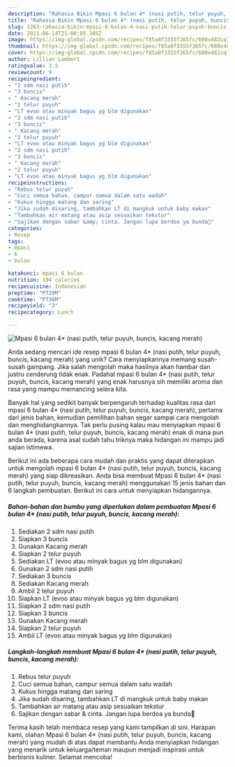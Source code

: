 ```yaml
---
description: "Rahasia Bikin Mpasi 6 bulan 4* (nasi putih, telur puyuh, buncis, kacang merah), Lezat Sekali"
title: "Rahasia Bikin Mpasi 6 bulan 4* (nasi putih, telur puyuh, buncis, kacang merah), Lezat Sekali"
slug: 1263-rahasia-bikin-mpasi-6-bulan-4-nasi-putih-telur-puyuh-buncis-kacang-merah-lezat-sekali
date: 2021-06-14T21:00:05.305Z
image: https://img-global.cpcdn.com/recipes/f85a8f3355f365fc/680x482cq70/mpasi-6-bulan-4-nasi-putih-telur-puyuh-buncis-kacang-merah-foto-resep-utama.jpg
thumbnail: https://img-global.cpcdn.com/recipes/f85a8f3355f365fc/680x482cq70/mpasi-6-bulan-4-nasi-putih-telur-puyuh-buncis-kacang-merah-foto-resep-utama.jpg
cover: https://img-global.cpcdn.com/recipes/f85a8f3355f365fc/680x482cq70/mpasi-6-bulan-4-nasi-putih-telur-puyuh-buncis-kacang-merah-foto-resep-utama.jpg
author: Lillian Lambert
ratingvalue: 3.5
reviewcount: 9
recipeingredient:
- "2 sdm nasi putih"
- "3 buncis"
- " Kacang merah"
- "2 telur puyuh"
- "LT evoo atau minyak bagus yg blm digunakan"
- "2 sdm nasi putih"
- "3 buncis"
- " Kacang merah"
- "2 telur puyuh"
- "LT evoo atau minyak bagus yg blm digunakan"
- "2 sdm nasi putih"
- "3 buncis"
- " Kacang merah"
- "2 telur puyuh"
- "LT evoo atau minyak bagus yg blm digunakan"
recipeinstructions:
- "Rebus telur puyuh"
- "Cuci semua bahan, campur semua dalam satu wadah"
- "Kukus hingga matang dan saring"
- "Jika sudah disaring, tambahkan LT di mangkuk untuk baby makan"
- "Tambahkan air matang atau asip sesuaikan tekstur"
- "Sajikan dengan sabar &amp; cinta. Jangan lupa berdoa ya bunda💙"
categories:
- Resep
tags:
- mpasi
- 6
- bulan

katakunci: mpasi 6 bulan 
nutrition: 104 calories
recipecuisine: Indonesian
preptime: "PT29M"
cooktime: "PT36M"
recipeyield: "3"
recipecategory: Lunch

---
```



![Mpasi 6 bulan 4* (nasi putih, telur puyuh, buncis, kacang merah)](https://img-global.cpcdn.com/recipes/f85a8f3355f365fc/680x482cq70/mpasi-6-bulan-4-nasi-putih-telur-puyuh-buncis-kacang-merah-foto-resep-utama.jpg)

Anda sedang mencari ide resep mpasi 6 bulan 4* (nasi putih, telur puyuh, buncis, kacang merah) yang unik? Cara menyiapkannya memang susah-susah gampang. Jika salah mengolah maka hasilnya akan hambar dan justru cenderung tidak enak. Padahal mpasi 6 bulan 4* (nasi putih, telur puyuh, buncis, kacang merah) yang enak harusnya sih memiliki aroma dan rasa yang mampu memancing selera kita.



Banyak hal yang sedikit banyak berpengaruh terhadap kualitas rasa dari mpasi 6 bulan 4* (nasi putih, telur puyuh, buncis, kacang merah), pertama dari jenis bahan, kemudian pemilihan bahan segar sampai cara mengolah dan menghidangkannya. Tak perlu pusing kalau mau menyiapkan mpasi 6 bulan 4* (nasi putih, telur puyuh, buncis, kacang merah) enak di mana pun anda berada, karena asal sudah tahu triknya maka hidangan ini mampu jadi sajian istimewa.


Berikut ini ada beberapa cara mudah dan praktis yang dapat diterapkan untuk mengolah mpasi 6 bulan 4* (nasi putih, telur puyuh, buncis, kacang merah) yang siap dikreasikan. Anda bisa membuat Mpasi 6 bulan 4* (nasi putih, telur puyuh, buncis, kacang merah) menggunakan 15 jenis bahan dan 6 langkah pembuatan. Berikut ini cara untuk menyiapkan hidangannya.

<!--inarticleads1-->

##### Bahan-bahan dan bumbu yang diperlukan dalam pembuatan Mpasi 6 bulan 4* (nasi putih, telur puyuh, buncis, kacang merah):

1. Sediakan 2 sdm nasi putih
1. Siapkan 3 buncis
1. Gunakan  Kacang merah
1. Siapkan 2 telur puyuh
1. Sediakan LT (evoo atau minyak bagus yg blm digunakan)
1. Gunakan 2 sdm nasi putih
1. Sediakan 3 buncis
1. Sediakan  Kacang merah
1. Ambil 2 telur puyuh
1. Siapkan LT (evoo atau minyak bagus yg blm digunakan)
1. Siapkan 2 sdm nasi putih
1. Siapkan 3 buncis
1. Gunakan  Kacang merah
1. Siapkan 2 telur puyuh
1. Ambil LT (evoo atau minyak bagus yg blm digunakan)




<!--inarticleads2-->

##### Langkah-langkah membuat Mpasi 6 bulan 4* (nasi putih, telur puyuh, buncis, kacang merah):

1. Rebus telur puyuh
1. Cuci semua bahan, campur semua dalam satu wadah
1. Kukus hingga matang dan saring
1. Jika sudah disaring, tambahkan LT di mangkuk untuk baby makan
1. Tambahkan air matang atau asip sesuaikan tekstur
1. Sajikan dengan sabar &amp; cinta. Jangan lupa berdoa ya bunda💙




Terima kasih telah membaca resep yang kami tampilkan di sini. Harapan kami, olahan Mpasi 6 bulan 4* (nasi putih, telur puyuh, buncis, kacang merah) yang mudah di atas dapat membantu Anda menyiapkan hidangan yang menarik untuk keluarga/teman maupun menjadi inspirasi untuk berbisnis kuliner. Selamat mencoba!

